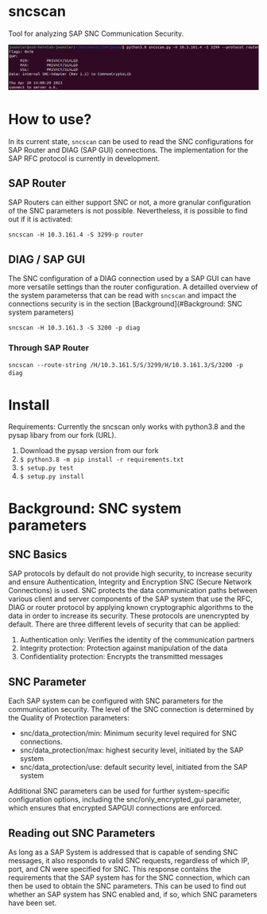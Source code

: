# sncscan
Tool for analyzing SAP SNC Communication Security.

![](images/sncscan.png)

# How to use?

In its current state, `sncscan` can be used to read the SNC configurations for SAP Router and DIAG (SAP GUI) connections. The implementation for the SAP RFC protocol is currently in development.


## SAP Router

SAP Routers can either support SNC or not, a more granular configuration of the SNC parameters is not possible.
Nevertheless, it is possible to find out if it is activated:

```
sncscan -H 10.3.161.4 -S 3299-p router
```


## DIAG / SAP GUI

The SNC configuration of a DIAG connection used by a SAP GUI can have more versatile settings than the router configuration.
A detailled overview of the system parameterss that can be read with `sncscan` and impact the connections security is in the section [Background](#Background: SNC system parameters)

```
sncscan -H 10.3.161.3 -S 3200 -p diag
```

### Through SAP Router

```
sncscan --route-string /H/10.3.161.5/S/3299/H/10.3.161.3/S/3200 -p diag
```
###

# Install
Requirements: Currently the sncscan only works with python3.8 and the pysap libary from our fork (URL). 

1. Download the pysap version from our fork
2. ```$ python3.8 -m pip install -r requirements.txt```
2. ```$ setup.py test```
3. ```$ setup.py install```


# Background: SNC system parameters

## SNC Basics
SAP protocols by default do not provide high security, to increase security and ensure Authentication, Integrity and Encryption SNC (Secure Network Connections) is used.
SNC protects the data communication paths between various client and server components of the SAP system that use the RFC, DIAG or router protocol by applying known cryptographic algorithms to the data in order to increase its security. These protocols are unencrypted by default.
There are three different levels of security that can be applied:

1. Authentication only: Verifies the identity of the communication partners
2. Integrity protection: Protection against manipulation of the data
3. Confidentiality protection: Encrypts the transmitted messages
## SNC Parameter
Each SAP system can be configured with SNC parameters for the communication security. 
The level of the SNC connection is determined by the Quality of Protection parameters:
- snc/data_protection/min: Minimum security level required for SNC connections.
- snc/data_protection/max: highest security level, initiated by the SAP system
- snc/data_protection/use: default security level, initiated from the SAP system

Additional SNC parameters can be used for further system-specific configuration options, including the snc/only_encrypted_gui parameter, which ensures that encrypted SAPGUI connections are enforced. 


## Reading out SNC Parameters

As long as a SAP System is addressed that is capable of sending SNC messages, it also responds to valid SNC requests, regardless of which IP, port, and CN were specified for SNC. 
This response contains the requirements that the SAP system has for the SNC connection, which can then be used to obtain the SNC parameters.
This can be used to find out whether an SAP system has SNC enabled and, if so, which SNC parameters have been set.




